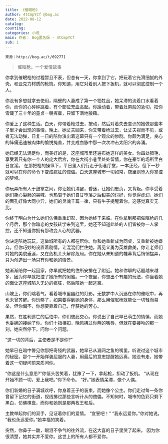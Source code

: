 ```yaml
---
title: 《催眠枪》
author: 4tCmpYCf @bog.ac
date: 2022-08-12
catalog: 
counting: 
categories: 小说
main: 作者： Bog匿名版 - 4tCmpYCf
sub: 1
---
```

    来源：http://bog.ac/t/692771

> 催眠枪，一个爱情故事

你拿到催眠枪的过程暂且不表，但总有一天，你拿到了它，把玩着它光滑细腻的外壳，和亚克力材质的枪筒。你知道，用它对着别人按下扳机，就可以彻底控制一个人。

你没有多想就拿去使用，隔壁的人妻成了第一个牺牲品，她呆滞的流着口水看着你，而你的心砰砰跳着，有个部位充血高起。你躁动着，带着处男般的急切，把你雪藏了三十年的童贞一朝挥霍，只留下满地狼藉。

你爱上了这种生活。白天，你带着枪过去，按动，然后对着失去意识的她做那些本子里才会出现的事情。晚上，她丈夫回来，你又带着枪过去，让丈夫视而不见，或者无法动弹，日复一日的陪你演出着这幕只有一个观众的惨剧。你颇为满足，良心的阵痛迅速被肉体的愉悦掩盖，并变成血脉中那一次次冲击太阳穴的奔涌。

她已经无法满足你，而美好的是，这座城市里还遍布她这样的美女。你四处猎艳，享受着只有你一个人的庞大后宫，你在大街小巷里处处留情，你在豪华的场所里白日宣淫。
在那把枪的操纵下，平日里人们行走于街巷厅堂，一本正经，但下一秒就可以在你的命令下变成疯狂的傀儡。白天这座城市一切如常，夜里则堕入你掌控的梦境。

你玩弄所有人于鼓掌之间，你让她们清醒，昏迷，让她们忠贞，又背叛。你享受着她们撕心裂肺的哭喊，也热衷于她们自甘堕落之后甜美的讨好，你觉得虚幻，她们的面孔好像大同小异，她们的灵魂千篇一律，只有牛子提醒着你，这感觉真实无比。

你终于明白为什么她们仿佛重重幻影，因为她终于来临。在你拿到那把催眠枪的几个月后，那个你暗恋的女孩转学来到这里，她还不知道此处的人们皆被你一人掌控，还不知道你拥有那改变人心的武器。

你决定陪她玩玩，这做城所有的人都在帮你。你和她重新成为同桌，又重新被她嫌弃。但你巧妙的设置着剧情，让混混们拦住她，再见义勇为英雄救美，你让老师们对她的美貌垂涎，又在危机关头解除危局。你在她从未知道的帷幕背后悄悄摆弄，只为创造出一场只有你和她的情景。

她渐渐陪你一起回家，你早就把她的住所安排在了附近。她和你聊的话题越来越多，因为你早就把控了她所有的闺蜜。一个夜里，你想出个有趣的玩法，你当着她的面让这座城陷入无边的疯狂，然后陪她一起逃离。

山坡上，你们喘着气，看着城市里幽红的灯影。无数梦中人沉迷在你的催眠中，再也未曾苏醒。你玩够了，如果要得到她的身体，那么用催眠枪就能让一切轻而易举，但你偏不，你想要靠着自己，俘获她的芳心。

果然，在胜利逃亡的后怕中，你们彼此交心。你说出了自己早已萌生的情愫，而她也委婉的接纳了你。你们十指相扣，晚风拂过你两的嘴唇，但就在要接吻的那一刻，她突然停下，问你一个问题。

“这一切的背后，主使者是不是你?”

她早已在暗中瞥见你那把奇怪的武器，她早已从漏网之鱼的嘴里，听说过这个城市的秘密。那个一开始佯装屈服的人妻，用最后的意志提醒她远离，她没有走，她带着这一切疑问前来质问你。

“你这是什么意思?”你低头苦笑着，犹豫了一下，拿起枪，扣动了扳机。
“从现在开始不顾一切，爱上我吧。”你下命令。
“好。”她表情呆滞，像个人偶。

你们新婚的日子满城欢呼，你身着王子的装束，而她像个公主。你们走过每一条你曾留下记忆的街道，视线拂过那些言听计从的傀儡。不知何时，城市的色彩只剩下黑白，仿佛棋盘，而你和她则是那两枚王和后。

主教举起你们的双手，见证着你们的爱情。
“宣誓吧！”
“我永远爱你。”你对她说。
“我也永远爱你。”她幸福的笑着。

突然，你鼻子一酸，眼泪不争气的往外流，在这大喜的日子里哭了起来。
因为你很清楚，她其实并不爱你。这世上的所有人都不爱你。 